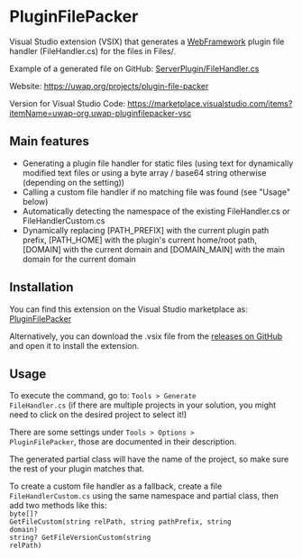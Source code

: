 # PluginFilePacker
Visual Studio extension (VSIX) that generates a [WebFramework](https://uwap.org/projects/webframework) plugin file handler (FileHandler.cs) for the files in Files/.

Example of a generated file on GitHub: [ServerPlugin/FileHandler.cs](https://github.com/pmpwsk/ServerPlugin/blob/master/FileHandler.cs)

Website: https://uwap.org/projects/plugin-file-packer

Version for Visual Studio Code: https://marketplace.visualstudio.com/items?itemName=uwap-org.uwap-pluginfilepacker-vsc

## Main features
- Generating a plugin file handler for static files (using text for dynamically modified text files or using a byte array / base64 string otherwise (depending on the setting))
- Calling a custom file handler if no matching file was found (see "Usage" below)
- Automatically detecting the namespace of the existing FileHandler.cs or FileHandlerCustom.cs
- Dynamically replacing [PATH_PREFIX] with the current plugin path prefix, [PATH_HOME] with the plugin's current home/root path, [DOMAIN] with the current domain and [DOMAIN_MAIN] with the main domain for the current domain

## Installation
You can find this extension on the Visual Studio marketplace as: [PluginFilePacker](https://marketplace.visualstudio.com/items?itemName=uwap-org.uwap-PluginFilePacker)

Alternatively, you can download the .vsix file from the [releases on GitHub](https://github.com/pmpwsk/PluginFilePacker/releases) and open it to install the extension.

## Usage
To execute the command, go to: <code>Tools > Generate FileHandler.cs</code> (if there are multiple projects in your solution, you might need to click on the desired project to select it!)

There are some settings under <code>Tools > Options > PluginFilePacker</code>, those are documented in their description.

The generated partial class will have the name of the project, so make sure the rest of your plugin matches that.

To create a custom file handler as a fallback, create a file <code>FileHandlerCustom.cs</code> using the same namespace and partial class, then add two methods like this:<br/><code>byte[]? GetFileCustom(string relPath, string pathPrefix, string domain)</code><br/><code>string? GetFileVersionCustom(string relPath)</code>
